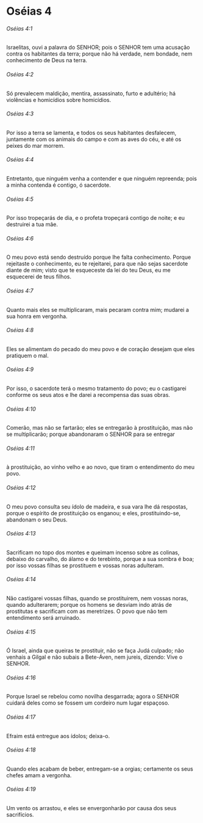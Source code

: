 # Oséias 4

###### Oséias 4:1

Israelitas, ouvi a palavra do SENHOR; pois o SENHOR tem uma acusação contra os habitantes da terra; porque não há verdade, nem bondade, nem conhecimento de Deus na terra.

###### Oséias 4:2

Só prevalecem maldição, mentira, assassinato, furto e adultério; há violências e homicídios sobre homicídios.

###### Oséias 4:3

Por isso a terra se lamenta, e todos os seus habitantes desfalecem, juntamente com os animais do campo e com as aves do céu, e até os peixes do mar morrem.

###### Oséias 4:4

Entretanto, que ninguém venha a contender e que ninguém repreenda; pois a minha contenda é contigo, ó sacerdote.

###### Oséias 4:5

Por isso tropeçarás de dia, e o profeta tropeçará contigo de noite; e eu destruirei a tua mãe.

###### Oséias 4:6

O meu povo está sendo destruído porque lhe falta conhecimento. Porque rejeitaste o conhecimento, eu te rejeitarei, para que não sejas sacerdote diante de mim; visto que te esqueceste da lei do teu Deus, eu me esquecerei de teus filhos.

###### Oséias 4:7

Quanto mais eles se multiplicaram, mais pecaram contra mim; mudarei a sua honra em vergonha.

###### Oséias 4:8

Eles se alimentam do pecado do meu povo e de coração desejam que eles pratiquem o mal.

###### Oséias 4:9

Por isso, o sacerdote terá o mesmo tratamento do povo; eu o castigarei conforme os seus atos e lhe darei a recompensa das suas obras.

###### Oséias 4:10

Comerão, mas não se fartarão; eles se entregarão à prostituição, mas não se multiplicarão; porque abandonaram o SENHOR para se entregar

###### Oséias 4:11

à prostituição, ao vinho velho e ao novo, que tiram o entendimento do meu povo.

###### Oséias 4:12

O meu povo consulta seu ídolo de madeira, e sua vara lhe dá respostas, porque o espírito de prostituição os enganou; e eles, prostituindo-se, abandonam o seu Deus.

###### Oséias 4:13

Sacrificam no topo dos montes e queimam incenso sobre as colinas, debaixo do carvalho, do álamo e do terebinto, porque a sua sombra é boa; por isso vossas filhas se prostituem e vossas noras adulteram.

###### Oséias 4:14

Não castigarei vossas filhas, quando se prostituirem, nem vossas noras, quando adulterarem; porque os homens se desviam indo atrás de prostitutas e sacrificam com as meretrizes. O povo que não tem entendimento será arruinado.

###### Oséias 4:15

Ó Israel, ainda que queiras te prostituir, não se faça Judá culpado; não venhais a Gilgal e não subais a Bete-Áven, nem jureis, dizendo: Vive o SENHOR.

###### Oséias 4:16

Porque Israel se rebelou como novilha desgarrada; agora o SENHOR cuidará deles como se fossem um cordeiro num lugar espaçoso.

###### Oséias 4:17

Efraim está entregue aos ídolos; deixa-o.

###### Oséias 4:18

Quando eles acabam de beber, entregam-se a orgias; certamente os seus chefes amam a vergonha.

###### Oséias 4:19

Um vento os arrastou, e eles se envergonharão por causa dos seus sacrifícios.

